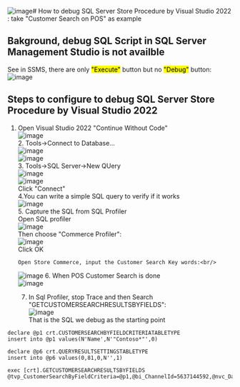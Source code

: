 ![image](https://github.com/user-attachments/assets/4c8abd36-7b64-4f3f-b359-3c81c3d0402e)# How to debug SQL Server Store Procedure by Visual Studio 2022 : take "Customer Search on POS" as example
## Bakground,  debug SQL Script in SQL Server Management Studio is not availble 
   See in SSMS, there are only <mark>"Execute"</mark> button but no <mark>"Debug"</mark> button:<br/>
   ![image](https://github.com/user-attachments/assets/a7d35d5a-057e-4b9b-843f-f02a476b3b9e)

## Steps to configure to debug SQL Server Store Procedure by Visual Studio 2022
   1. Open Visual Studio 2022 "Continue Without Code"<br/>
       ![image](https://github.com/user-attachments/assets/db474031-cd7f-42e5-bd56-b9659e6422b0)<br/>
    2. Tools->Connect to Database...<br/>
       ![image](https://github.com/user-attachments/assets/e2bcc613-38dd-46f0-bfb9-4db88a2101e6)<br/>
       ![image](https://github.com/user-attachments/assets/fa7d2c63-5fc1-4161-bf10-6b225c5e481e)<br/>
     3. Tools->SQL Server->New QUery<br/>
        ![image](https://github.com/user-attachments/assets/e98b4c56-e1c1-405e-8855-d3f6ffcfc8ec)<br/>
        ![image](https://github.com/user-attachments/assets/23013a64-4325-4074-bb66-03add99cceb7)<br/>
        Click "Connect"<br/>
      4.You can write a simple SQL query to verify if it works<br/>
         ![image](https://github.com/user-attachments/assets/3de1abac-3615-41af-a097-4fe18d9835db)<br/>
      5. Capture the SQL from SQL Profiler<br/>
          Open SQL profiler<br/>
          ![image](https://github.com/user-attachments/assets/a4676add-4836-4911-b38b-3f0f23a279c9)<br/>
          Then choose "Commerce Profiler":<br/>
          ![image](https://github.com/user-attachments/assets/351f04b4-3e35-449d-9d71-e00a819b6c42)<br/>
          Click OK<br/>

          Open Store Commerce, input the Customer Search Key words:<br/>
         ![image](https://github.com/user-attachments/assets/878c11b5-c4b4-4c9e-a542-a762ddf8be31)
      6. When POS Customer Search is done<br/>
         ![image](https://github.com/user-attachments/assets/3f7997f9-6225-4e9c-9161-636d21e56c86)<br/>

      7. In Sql Profiler, stop Trace and then Search "GETCUSTOMERSEARCHRESULTSBYFIELDS": <br/>
           ![image](https://github.com/user-attachments/assets/8005bfcc-b56e-4d25-b7d6-b43f30f222da)<br/>
          That is the SQL we debug as the starting point<br/>
          
```
declare @p1 crt.CUSTOMERSEARCHBYFIELDCRITERIATABLETYPE
insert into @p1 values(N'Name',N'"Contoso*"',0)

declare @p6 crt.QUERYRESULTSETTINGSTABLETYPE
insert into @p6 values(0,81,0,N'',1)

exec [crt].GETCUSTOMERSEARCHRESULTSBYFIELDS @tvp_CustomerSearchByFieldCriteria=@p1,@bi_ChannelId=5637144592,@nvc_DataAreaId=N'usrt',@i_MaxTop=2147483647,@i_MinCharsForWildcardEmailSearch=7,@TVP_QUERYRESULTSETTINGS=@p6
```
           


  
